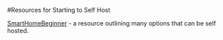 #Resources for Starting to Self Host

[SmartHomeBeginner](https://www.smarthomebeginner.com/) - a resource outlining many options that can be self hosted.
